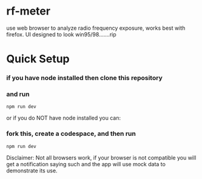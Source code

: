 # rf-meter
use web browser to analyze radio frequency exposure, works best with firefox.
UI designed to look win95/98.......rip

# Quick Setup

### if you have node installed then clone this repository
### and run

 `npm run dev`

or if you do NOT have node installed you can:

### fork this, create a codespace, and then run

 `npm run dev`




Disclaimer: Not all browsers work, if your browser is not compatible you will get a notification saying such and the app will use mock data to demonstrate its use.


